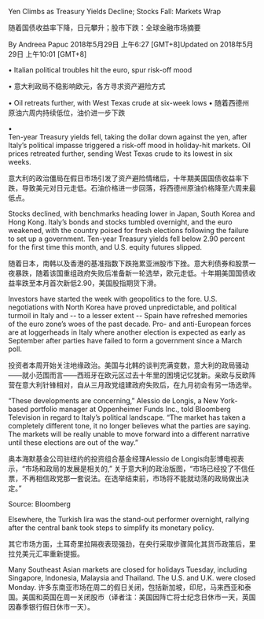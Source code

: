 Yen Climbs as Treasury Yields Decline; Stocks Fall: Markets Wrap

随着国债收益率下降，日元攀升；股市下跌：全球金融市场摘要

By 
Andreea Papuc
2018年5月29日 上午6:27 [GMT+8]Updated on 2018年5月29日 上午10:01 [GMT+8]

•	Italian political troubles hit the euro, spur risk-off mood

•	意大利政局不稳影响欧元，各方寻求资产避险方式

•	Oil retreats further, with West Texas crude at six-week lows
•	随着西德州原油六周内持续低位，油价进一步下跌

•	
Ten-year Treasury yields fell, taking the dollar down against the yen, after Italy’s political impasse triggered a risk-off mood in holiday-hit markets. Oil prices retreated further, sending West Texas crude to its lowest in six weeks.

意大利的政治僵局在假日市场引发了资产避险情绪后，十年期美国国债收益率下跌，导致美元对日元走低。石油价格进一步回落，将西德州原油价格降至六周来最低点。


Stocks declined, with benchmarks heading lower in Japan, South Korea and Hong Kong. Italy’s bonds and stocks tumbled overnight, and the euro weakened, with the country poised for fresh elections following the failure to set up a government. Ten-year Treasury yields fell below 2.90 percent for the first time this month, and U.S. equity futures slipped.

随着日本，南韩以及香港的基准指数下跌拖累亚洲股市下挫。意大利债券和股票一夜暴跌，随着该国重组政府失败后准备新一轮选举，欧元走低。十年期美国国债收益率跌至本月首次新低2.90，美国股指期货下滑。

Investors have started the week with geopolitics to the fore. U.S. negotiations with North Korea have proved unpredictable, and political turmoil in Italy and -- to a lesser extent -- Spain have refreshed memories of the euro zone’s woes of the past decade. Pro- and anti-European forces are at loggerheads in Italy where another election is expected as early as September after parties have failed to form a government since a March poll.

投资者本周开始关注地缘政治。美国与北韩的谈判充满变数，意大利的政局骚动——就小范围而言——西班牙在欧元区过去十年里的困境记忆犹新。亲欧与反欧阵营在意大利针锋相对，自从三月政党组建政府失败后，在九月初会有另一场选举。

“These developments are concerning,” Alessio de Longis, a New York-based portfolio manager at Oppenheimer Funds Inc., told Bloomberg Television in regard to Italy’s political landscape. “The market has taken a completely different tone, it no longer believes what the parties are saying. The markets will be really unable to move forward into a different narrative until these elections are out of the way.”


奥本海默基金公司驻纽约的投资组合基金经理Alessio de Longis向彭博电视表示，“市场和政局的发展是相关的,” 关于意大利的政治版图，“市场已经投了不信任票，不再相信政党那一套说法。在选举结束前，市场将不能就动荡的政局做出决定。”

Source: Bloomberg

Elsewhere, the Turkish lira was the stand-out performer overnight, rallying after the central bank took steps to simplify its monetary policy.

其它市场方面，土耳奇里拉隔夜表现强劲，在央行采取步骤简化其货币政策后，里拉兑美元汇率重新提振。

Many Southeast Asian markets are closed for holidays Tuesday, including Singapore, Indonesia, Malaysia and Thailand. The U.S. and U.K. were closed Monday.
许多东南亚市场在周二的假日关闭，包括新加坡，印尼，马来西亚和泰国。美国和英国在周一关闭股市（译者注：美国因阵亡将士纪念日休市一天，英国因春季银行假日休市一天）。
